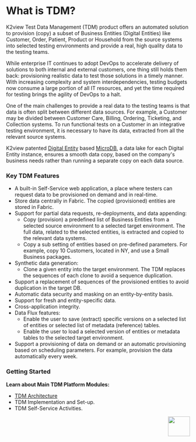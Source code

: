 # What is TDM? 

K2view Test Data Management (TDM) product offers an automated solution to provision (copy) a subset of Business Entities (Digital Entities) like Customer, Order, Patient, Product or Household from the source systems into selected testing environments and provide a real, high quality data to the testing teams.

While enterprise IT continues to adopt DevOps to accelerate delivery of solutions to both internal and external customers, one thing still holds them back: provisioning realistic data to test those solutions in a timely manner. With increasing complexity and system interdependencies, testing budgets now consume a large portion of all IT resources, and yet the time required for testing brings the agility of DevOps to a halt.

One of the main challenges to provide a real data to the testing teams is that data is often split between different data sources.  For example, a Customer may be divided between Customer Care, Billing, Ordering, Ticketing, and Collection systems. To run functional tests on a Customer in an integrative testing environment, it is necessary to have its data, extracted from all the relevant source systems.

K2view patented [Digital Entity](/articles/01_fabric_overview/02_fabric_glossary.md#digital-entity) based [MicroDB](/articles/01_fabric_overview/02_fabric_glossary.md#mdb--microdb), a data lake for each Digital Entity instance, ensures a smooth data copy, based on the company's business needs rather than running a separate copy on each data source.

### Key TDM Features

- A built-in Self-Service web application, a place where testers can request data to be provisioned on demand and in real-time. 
- Store data centrally in Fabric. The copied (provisioned) entities are stored in Fabric.
- Support for partial data requests, re-deployments, and data appending: 
  - Copy (provision) a predefined list of Business Entities from a selected source environment to a selected target environment.  The full data, related to the selected entities, is extracted and copied to the relevant data systems.
  - Copy a sub setting of entities based on pre-defined parameters. For example, copy 10 Customers, located in NY, and use a Small Business packages.
- Synthetic data generation:
  - Clone a given entity into the target environment. The TDM replaces the sequences of each clone to avoid a sequence duplication.
- Support a replacement of sequences of the provisioned entities to avoid duplication in the target DB. 
- Automatic data security and masking on an entity-by-entity basis.
- Support for fresh and entity-specific data.
- Cross-application integrity.
- Data Flux features:
  - Enable the user to save (extract) specific versions on a selected list of entities or selected list of metadata (reference) tables.
  - Enable the user to load a selected version of entities or metadata tables to the selected target environment.
-  Support a provisioning of data on demand or an automatic provisioning based on scheduling parameters. For example, provision the data automatically every week.



### Getting Started

**Learn about Main TDM Platform Modules:**

- [TDM Architecture](03_tdm_architecture.md)
- TDM Implementation and Set-up.
- TDM Self-Service Activities.



[<img align="right" width="60" height="54" src="/articles/images/Next.png">](/articles/101_test_data_management//02_tdm_glossary.md)
